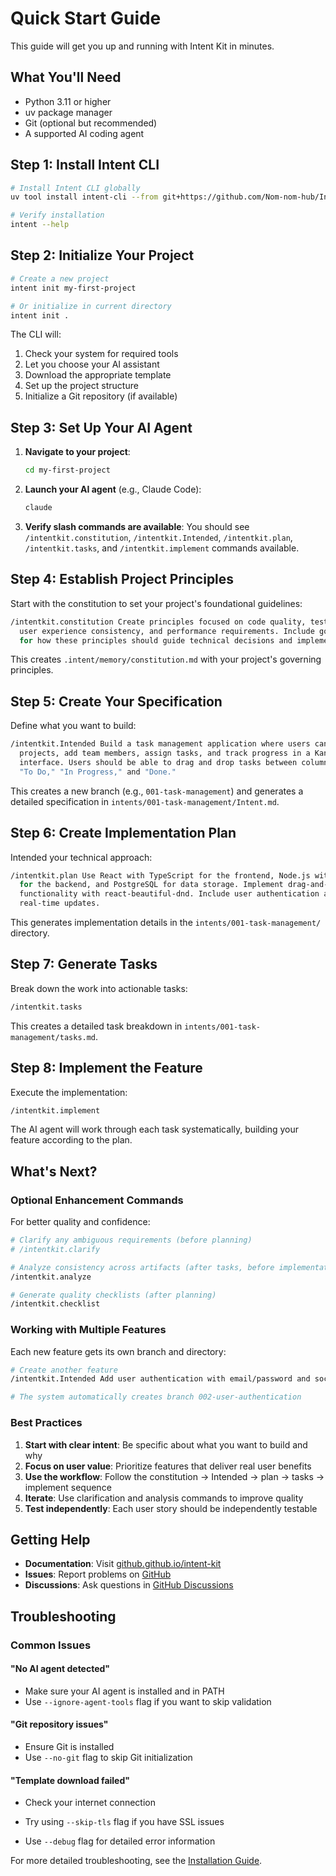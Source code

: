 # Quick Start Guide

This guide will get you up and running with Intent Kit in minutes.

## What You'll Need

- Python 3.11 or higher
- uv package manager
- Git (optional but recommended)
- A supported AI coding agent

## Step 1: Install Intent CLI

```bash
# Install Intent CLI globally
uv tool install intent-cli --from git+https://github.com/Nom-nom-hub/Intended.git

# Verify installation
intent --help
```

## Step 2: Initialize Your Project

```bash
# Create a new project
intent init my-first-project

# Or initialize in current directory
intent init .
```

The CLI will:

1. Check your system for required tools
2. Let you choose your AI assistant
3. Download the appropriate template
4. Set up the project structure
5. Initialize a Git repository (if available)

## Step 3: Set Up Your AI Agent

1. **Navigate to your project**:

   ```bash
   cd my-first-project
   ```

2. **Launch your AI agent** (e.g., Claude Code):

   ```bash
   claude
   ```

3. **Verify slash commands are available**:
   You should see `/intentkit.constitution`, `/intentkit.Intended`, `/intentkit.plan`, `/intentkit.tasks`, and
   `/intentkit.implement` commands available.

## Step 4: Establish Project Principles

Start with the constitution to set your project's foundational guidelines:

```bash
/intentkit.constitution Create principles focused on code quality, testing standards \\
  user experience consistency, and performance requirements. Include governance \\
  for how these principles should guide technical decisions and implementation choices.
```

This creates `.intent/memory/constitution.md` with your project's governing principles.

## Step 5: Create Your Specification

Define what you want to build:

```bash
/intentkit.Intended Build a task management application where users can create \\
  projects, add team members, assign tasks, and track progress in a Kanban-style \\
  interface. Users should be able to drag and drop tasks between columns like \\
  "To Do," "In Progress," and "Done."
```

This creates a new branch (e.g., `001-task-management`) and generates a detailed specification in `intents/001-task-management/Intent.md`.

## Step 6: Create Implementation Plan

Intended your technical approach:

```bash
/intentkit.plan Use React with TypeScript for the frontend, Node.js with Express \\
  for the backend, and PostgreSQL for data storage. Implement drag-and-drop \\
  functionality with react-beautiful-dnd. Include user authentication and \\
  real-time updates.
```

This generates implementation details in the `intents/001-task-management/` directory.

## Step 7: Generate Tasks

Break down the work into actionable tasks:

```bash
/intentkit.tasks
```

This creates a detailed task breakdown in `intents/001-task-management/tasks.md`.

## Step 8: Implement the Feature

Execute the implementation:

```bash
/intentkit.implement
```

The AI agent will work through each task systematically, building your feature according to the plan.

## What's Next?

### Optional Enhancement Commands

For better quality and confidence:

```bash
# Clarify any ambiguous requirements (before planning)
# /intentkit.clarify

# Analyze consistency across artifacts (after tasks, before implementation)
/intentkit.analyze

# Generate quality checklists (after planning)
/intentkit.checklist
```

### Working with Multiple Features

Each new feature gets its own branch and directory:

```bash
# Create another feature
/intentkit.Intended Add user authentication with email/password and social login options

# The system automatically creates branch 002-user-authentication
```

### Best Practices

1. **Start with clear intent**: Be specific about what you want to build and why
2. **Focus on user value**: Prioritize features that deliver real user benefits
3. **Use the workflow**: Follow the constitution → Intended → plan → tasks → implement sequence
4. **Iterate**: Use clarification and analysis commands to improve quality
5. **Test independently**: Each user story should be independently testable

## Getting Help

- **Documentation**: Visit [github.github.io/intent-kit](https://github.github.io/intent-kit)
- **Issues**: Report problems on [GitHub](https://github.com/Nom-nom-hub/Intended/issues)
- **Discussions**: Ask questions in [GitHub Discussions](https://github.com/Nom-nom-hub/Intended/discussions)

## Troubleshooting

### Common Issues

#### "No AI agent detected"

- Make sure your AI agent is installed and in PATH
- Use `--ignore-agent-tools` flag if you want to skip validation

#### "Git repository issues"

- Ensure Git is installed
- Use `--no-git` flag to skip Git initialization

#### "Template download failed"

- Check your internet connection
- Try using `--skip-tls` flag if you have SSL issues

- Use `--debug` flag for detailed error information

For more detailed troubleshooting, see the [Installation Guide](installation.md).
